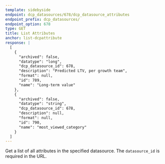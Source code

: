 ```yaml
---
template: sidebyside
endpoint: dcp_datasources/678/dcp_datasource_attributes
endpoint_prefix: dcp_datasources/
endpoint_option: 678
type: GET
title: List Attributes
anchor: list-dcpattribute
response: |
  [
    {
      "archived": false,
      "datatype": "long",
      "dcp_datasource_id": 678,
      "description": "Predicted LTV, per growth team",
      "format": null,
      "id": 789,
      "name": "Long-term value"
    },
    {
      "archived": false,
      "datatype": "string",
      "dcp_datasource_id": 678,
      "description": null,
      "format": null,
      "id": 790,
      "name": "most_viewed_category"
    }
  ]
---
```

Get a list of all attributes in the specified datasource.  The `datasource_id` is required in the URL.
